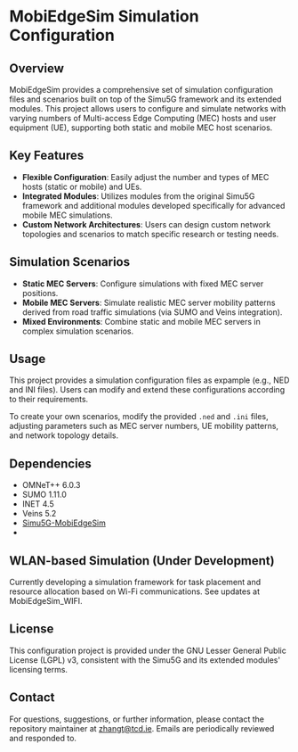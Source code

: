 # MobiEdgeSim Simulation Configuration

## Overview

MobiEdgeSim provides a comprehensive set of simulation configuration files and scenarios built on top of the Simu5G framework and its extended modules. This project allows users to configure and simulate networks with varying numbers of Multi-access Edge Computing (MEC) hosts and user equipment (UE), supporting both static and mobile MEC host scenarios.

## Key Features

- **Flexible Configuration**: Easily adjust the number and types of MEC hosts (static or mobile) and UEs.
- **Integrated Modules**: Utilizes modules from the original Simu5G framework and additional modules developed specifically for advanced mobile MEC simulations.
- **Custom Network Architectures**: Users can design custom network topologies and scenarios to match specific research or testing needs.

## Simulation Scenarios

- **Static MEC Servers**: Configure simulations with fixed MEC server positions.
- **Mobile MEC Servers**: Simulate realistic MEC server mobility patterns derived from road traffic simulations (via SUMO and Veins integration).
- **Mixed Environments**: Combine static and mobile MEC servers in complex simulation scenarios.

## Usage

This project provides a simulation configuration files as expample (e.g., NED and INI files). Users can modify and extend these configurations according to their requirements.

To create your own scenarios, modify the provided `.ned` and `.ini` files, adjusting parameters such as MEC server numbers, UE mobility patterns, and network topology details.

## Dependencies

- OMNeT++ 6.0.3
- SUMO 1.11.0
- INET 4.5
- Veins 5.2
- [Simu5G-MobiEdgeSim](https://github.com/MobiEdgeSim/Simu5G-MobiEdgeSim)
- 
## WLAN-based Simulation (Under Development)

Currently developing a simulation framework for task placement and resource allocation based on Wi-Fi communications. See updates at MobiEdgeSim_WIFI.

## License

This configuration project is provided under the GNU Lesser General Public License (LGPL) v3, consistent with the Simu5G and its extended modules' licensing terms.

## Contact

For questions, suggestions, or further information, please contact the repository maintainer at [zhangt@tcd.ie](mailto:zhangt@tcd.ie). Emails are periodically reviewed and responded to.

